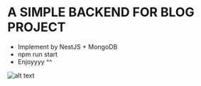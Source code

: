 # A SIMPLE BACKEND FOR BLOG PROJECT

- Implement by NestJS + MongoDB
- npm run start
- Enjoyyyy ^^

  
![alt text](https://i.pinimg.com/736x/44/15/08/441508f9bf4097c5728e471d9649b1a8.jpg)
